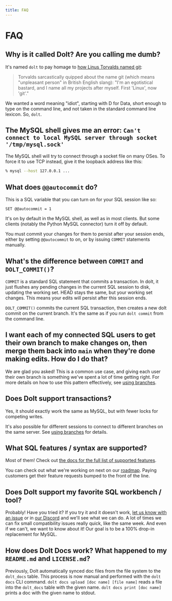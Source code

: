 ```yaml
---
title: FAQ
---
```


# FAQ

## Why is it called Dolt? Are you calling me dumb?

It's named `dolt` to pay homage to [how Linus Torvalds named
git](https://en.wikipedia.org/wiki/Git#Naming):

> Torvalds sarcastically quipped about the name git (which means
> "unpleasant person" in British English slang): "I'm an egotistical
> bastard, and I name all my projects after myself. First 'Linux',
> now 'git'."

We wanted a word meaning "idiot", starting with D for Data, 
short enough to type on the command line, and
not taken in the standard command line lexicon. So,
`dolt`.

## The MySQL shell gives me an error: `Can't connect to local MySQL server through socket '/tmp/mysql.sock'`

The MySQL shell will try to connect through a socket file on many OSes. 
To force it to use TCP instead, give it the loopback address like this:

```bash
% mysql --host 127.0.0.1 ...
```

## What does `@@autocommit` do?

This is a SQL variable that you can turn on for your SQL session like so:

`SET @@autocommit = 1`

It's on by default in the MySQL shell, as well as in most clients. But
some clients (notably the Python MySQL connector) turn it off by
default.

You must commit your changes for them to persist after your session
ends, either by setting `@@autocommit` to on, or by issuing `COMMIT`
statements manually.

## What's the difference between `COMMIT` and `DOLT_COMMIT()`?

`COMMIT` is a standard SQL statement that commits a transaction. In
dolt, it just flushes any pending changes in the current SQL session
to disk, updating the working set. HEAD stays the same, but your
working set changes. This means your edits will persist after this
session ends.

`DOLT_COMMIT()` commits the current SQL transaction, then creates a
new dolt commit on the current branch. It's the same as if you run
`dolt commit` from the command line.

## I want each of my connected SQL users to get their own branch to make changes on, then merge them back into `main` when they're done making edits. How do I do that?

We are glad you asked! This is a common use case, and giving each user
their own branch is something we've spent a lot of time getting
right. For more details on how to use this pattern effectively, see
[using branches](../reference/sql/version-control/branches.md).

## Does Dolt support transactions?

Yes, it should exactly work the same as MySQL, but with fewer locks
for competing writes.

It's also possible for different sessions to connect to different
branches on the same server. See [using
branches](../reference/sql/version-control/branches.md) for details.

## What SQL features / syntax are supported?

Most of them! Check out [the docs for the full list of supported
features](../reference/sql/sql-support/supported-statements.md).

You can check out what we're working on next on our
[roadmap](./roadmap.md). Paying customers get their feature requests
bumped to the front of the line.

## Does Dolt support my favorite SQL workbench / tool?

Probably! Have you tried it? If you try it and it doesn't work, [let
us know with an issue](https://github.com/dolthub/dolt/issues) or in
[our Discord](https://discord.com/invite/RFwfYpu) and we'll see what
we can do. A lot of times we can fix small compatibility issues really
quick, like the same week. And even if we can't, we want to know about
it! Our goal is to be a 100% drop-in replacement for MySQL.

## How does Dolt Docs work? What happened to my `README.md` and `LICENSE.md`?

Previously, Dolt automatically synced doc files from the file system to the 
`dolt_docs` table. This process is now manual and performed with the `dolt docs`
CLI command. `dolt docs upload [doc name] [file name]` reads a file into the 
`dolt_docs` table with the given name. `dolt docs print [doc name]` prints a 
doc with the given name to stdout.
